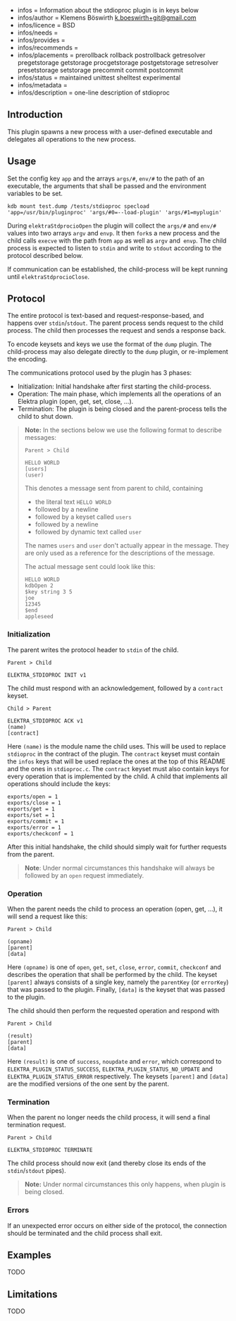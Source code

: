 - infos = Information about the stdioproc plugin is in keys below
- infos/author = Klemens Böswirth <k.boeswirth+git@gmail.com>
- infos/licence = BSD
- infos/needs =
- infos/provides =
- infos/recommends =
- infos/placements = prerollback rollback postrollback getresolver pregetstorage getstorage procgetstorage postgetstorage setresolver presetstorage setstorage precommit commit postcommit
- infos/status = maintained unittest shelltest experimental
- infos/metadata =
- infos/description = one-line description of stdioproc

## Introduction

This plugin spawns a new process with a user-defined executable and delegates all operations to the new process.

## Usage

Set the config key `app` and the arrays `args/#`, `env/#` to the path of an executable, the arguments that shall be passed and the environment variables to be set.

```
kdb mount test.dump /tests/stdioproc specload 'app=/usr/bin/pluginproc' 'args/#0=--load-plugin' 'args/#1=myplugin'
```

During `elektraStdprocioOpen` the plugin will collect the `args/#` and `env/#` values into two arrays `argv` and `envp`.
It then `fork`s a new process and the child calls `execve` with the path from `app` as well as `argv` and` envp`.
The child process is expected to listen to `stdin` and write to `stdout` according to the protocol described below.

If communication can be established, the child-process will be kept running until `elektraStdprocioClose`.

## Protocol

The entire protocol is text-based and request-response-based, and happens over `stdin`/`stdout`.
The parent process sends request to the child process.
The child then processes the request and sends a response back.

To encode keysets and keys we use the format of the `dump` plugin.
The child-process may also delegate directly to the `dump` plugin, or re-implement the encoding.

The communications protocol used by the plugin has 3 phases:

- Initialization: Initial handshake after first starting the child-process.
- Operation: The main phase, which implements all the operations of an Elektra plugin (open, get, set, close, ...).
- Termination: The plugin is being closed and the parent-process tells the child to shut down.

> **Note:** In the sections below we use the following format to describe messages:
>
> ```
> Parent > Child
>
> HELLO WORLD
> [users]
> (user)
> ```
>
> This denotes a message sent from parent to child, containing
>
> - the literal text `HELLO WORLD`
> - followed by a newline
> - followed by a keyset called `users`
> - followed by a newline
> - followed by dynamic text called `user`
>
> The names `users` and `user` don't actually appear in the message.
> They are only used as a reference for the descriptions of the message.
>
> The actual message sent could look like this:
>
> ```
> HELLO WORLD
> kdbOpen 2
> $key string 3 5
> joe
> 12345
> $end
> appleseed
> ```

### Initialization

The parent writes the protocol header to `stdin` of the child.

```
Parent > Child

ELEKTRA_STDIOPROC INIT v1
```

The child must respond with an acknowledgement, followed by a `contract` keyset.

```
Child > Parent

ELEKTRA_STDIOPROC ACK v1
(name)
[contract]
```

Here `(name)` is the module name the child uses.
This will be used to replace `stdioproc` in the contract of the plugin.
The `contract` keyset must contain the `infos` keys that will be used replace the ones at the top of this README and the ones in `stdioproc.c`.
The `contract` keyset must also contain keys for every operation that is implemented by the child.
A child that implements all operations should include the keys:

```
exports/open = 1
exports/close = 1
exports/get = 1
exports/set = 1
exports/commit = 1
exports/error = 1
exports/checkconf = 1
```

After this initial handshake, the child should simply wait for further requests from the parent.

> **Note**: Under normal circumstances this handshake will always be followed by an `open` request immediately.

### Operation

When the parent needs the child to process an operation (open, get, ...), it will send a request like this:

```
Parent > Child

(opname)
[parent]
[data]
```

Here `(opname)` is one of `open`, `get`, `set`, `close`, `error`, `commit`, `checkconf` and describes the operation that shall be performed by the child.
The keyset `[parent]` always consists of a single key, namely the `parentKey` (or `errorKey`) that was passed to the plugin.
Finally, `[data]` is the keyset that was passed to the plugin.

The child should then perform the requested operation and respond with

```
Parent > Child

(result)
[parent]
[data]
```

Here `(result)` is one of `success`, `noupdate` and `error`, which correspond to `ELEKTRA_PLUGIN_STATUS_SUCCESS`, `ELEKTRA_PLUGIN_STATUS_NO_UPDATE` and `ELEKTRA_PLUGIN_STATUS_ERROR` respectively.
The keysets `[parent]` and `[data]` are the modified versions of the one sent by the parent.

### Termination

When the parent no longer needs the child process, it will send a final termination request.

```
Parent > Child

ELEKTRA_STDIOPROC TERMINATE
```

The child process should now exit (and thereby close its ends of the `stdin`/`stdout` pipes).

> **Note:** Under normal circumstances this only happens, when plugin is being closed.

### Errors

If an unexpected error occurs on either side of the protocol, the connection should be terminated and the child process shall exit.

## Examples

TODO

## Limitations

TODO
